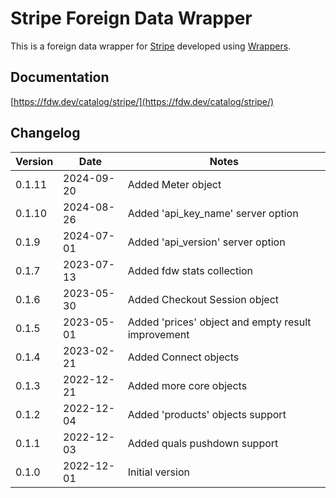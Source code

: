 # Stripe Foreign Data Wrapper

This is a foreign data wrapper for [Stripe](https://stripe.com/) developed using [Wrappers](https://github.com/supabase/wrappers).

## Documentation

[https://fdw.dev/catalog/stripe/](https://fdw.dev/catalog/stripe/)

## Changelog

| Version | Date       | Notes                                                |
| ------- | ---------- | ---------------------------------------------------- |
| 0.1.11  | 2024-09-20 | Added Meter object                                   |
| 0.1.10  | 2024-08-26 | Added 'api_key_name' server option                   |
| 0.1.9   | 2024-07-01 | Added 'api_version' server option                    |
| 0.1.7   | 2023-07-13 | Added fdw stats collection                           |
| 0.1.6   | 2023-05-30 | Added Checkout Session object                        |
| 0.1.5   | 2023-05-01 | Added 'prices' object and empty result improvement   |
| 0.1.4   | 2023-02-21 | Added Connect objects                                |
| 0.1.3   | 2022-12-21 | Added more core objects                              |
| 0.1.2   | 2022-12-04 | Added 'products' objects support                     |
| 0.1.1   | 2022-12-03 | Added quals pushdown support                         |
| 0.1.0   | 2022-12-01 | Initial version                                      |
